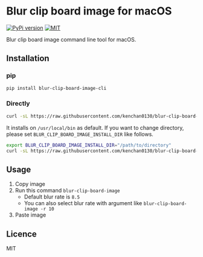 # Blur clip board image for macOS

[![PyPi version][pypi-image]][pypi-url]
[![MIT][mit-image]][mit-url]

[pypi-image]: https://badgen.net/pypi/v/blur-clip-board-image-cli
[pypi-url]: https://pypi.org/project/blur-clip-board-image-cli

[mit-image]: https://badgen.net/pypi/license/blur-clip-board-image-cli
[mit-url]: https://github.com/kenchan0130/blur-clip-board-image-for-macOS/blob/master/LICENSE

Blur clip board image command line tool for macOS.

## Installation

### pip

```sh
pip install blur-clip-board-image-cli
```

### Directly

```sh
curl -sL https://raw.githubusercontent.com/kenchan0130/blur-clip-board-image-for-macOS/master/install.sh | bash
```

It installs on `/usr/local/bin` as default.
If you want to change directory, please set `BLUR_CLIP_BOARD_IMAGE_INSTALL_DIR` like follows.

```sh
export BLUR_CLIP_BOARD_IMAGE_INSTALL_DIR="/path/to/directory"
curl -sL https://raw.githubusercontent.com/kenchan0130/blur-clip-board-image-for-macOS/master/install.sh | bash
```

## Usage

1. Copy image
2. Run this command `blur-clip-board-image`
    - Default blur rate is `8.5`
    - You can also select blur rate with argument like `blur-clip-board-image -r 10`
3. Paste image

## Licence

MIT
